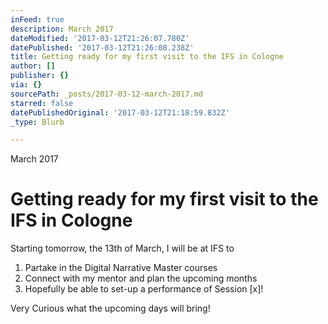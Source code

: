 ```yaml
---
inFeed: true
description: March 2017
dateModified: '2017-03-12T21:26:07.780Z'
datePublished: '2017-03-12T21:26:08.238Z'
title: Getting ready for my first visit to the IFS in Cologne
author: []
publisher: {}
via: {}
sourcePath: _posts/2017-03-12-march-2017.md
starred: false
datePublishedOriginal: '2017-03-12T21:18:59.832Z'
_type: Blurb

---
```

March 2017

# Getting ready for my first visit to the IFS in Cologne

Starting tomorrow, the 13th of March, I will be at IFS to

1. Partake in the Digital Narrative Master courses
2. Connect with my mentor and plan the upcoming months
3. Hopefully be able to set-up a performance of Session \[x\]!

Very Curious what the upcoming days will bring!